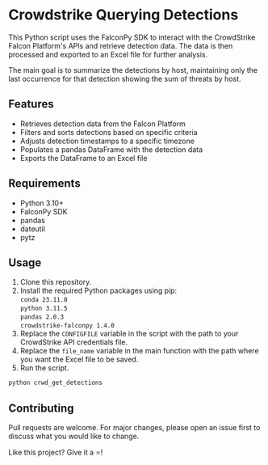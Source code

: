 # Crowdstrike Querying Detections

This Python script uses the FalconPy SDK to interact with the CrowdStrike Falcon Platform's APIs and retrieve detection data. The data is then processed and exported to an Excel file for further analysis.

The main goal is to summarize the detections by host, maintaining only the last occurrence for that detection showing the sum of threats by host.

## Features

- Retrieves detection data from the Falcon Platform
- Filters and sorts detections based on specific criteria
- Adjusts detection timestamps to a specific timezone
- Populates a pandas DataFrame with the detection data
- Exports the DataFrame to an Excel file

## Requirements

- Python 3.10+
- FalconPy SDK
- pandas
- dateutil
- pytz

## Usage

1. Clone this repository.
2. Install the required Python packages using pip:<br/>
`conda 23.11.0`<br/>
`python 3.11.5`<br/>
`pandas 2.0.3`<br/>
`crowdstrike-falconpy 1.4.0`<br/>
3. Replace the `CONFIGFILE` variable in the script with the path to your CrowdStrike API credentials file.
4. Replace the `file_name` variable in the main function with the path where you want the Excel file to be saved.
5. Run the script.
```python
python crwd_get_detections
```
## Contributing
Pull requests are welcome. For major changes, please open an issue first to discuss what you would like to change.

Like this project? Give it a ⭐!
